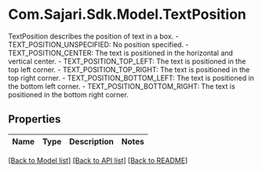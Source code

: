 # Com.Sajari.Sdk.Model.TextPosition
TextPosition describes the position of text in a box.   - TEXT_POSITION_UNSPECIFIED: No position specified.  - TEXT_POSITION_CENTER: The text is positioned in the horizontal and vertical center.  - TEXT_POSITION_TOP_LEFT: The text is positioned in the top left corner.  - TEXT_POSITION_TOP_RIGHT: The text is positioned in the top right corner.  - TEXT_POSITION_BOTTOM_LEFT: The text is positioned in the bottom left corner.  - TEXT_POSITION_BOTTOM_RIGHT: The text is positioned in the bottom right corner.

## Properties

Name | Type | Description | Notes
------------ | ------------- | ------------- | -------------

[[Back to Model list]](../README.md#documentation-for-models) [[Back to API list]](../README.md#documentation-for-api-endpoints) [[Back to README]](../README.md)

